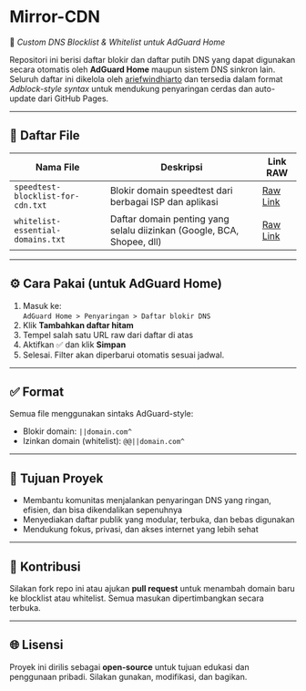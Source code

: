 # Mirror-CDN

📡 _Custom DNS Blocklist & Whitelist untuk AdGuard Home_

Repositori ini berisi daftar blokir dan daftar putih DNS yang dapat digunakan secara otomatis oleh **AdGuard Home** maupun sistem DNS sinkron lain. Seluruh daftar ini dikelola oleh [ariefwindhiarto](https://github.com/ariefwindhiarto) dan tersedia dalam format *Adblock-style syntax* untuk mendukung penyaringan cerdas dan auto-update dari GitHub Pages.

---

## 📁 Daftar File

| Nama File | Deskripsi | Link RAW |
|-----------|-----------|----------|
| `speedtest-blocklist-for-cdn.txt` | Blokir domain speedtest dari berbagai ISP dan aplikasi | [Raw Link](https://raw.githubusercontent.com/ariefwindhiarto/Mirror-CDN/main/speedtest-blocklist-for-cdn.txt) |
| `whitelist-essential-domains.txt` | Daftar domain penting yang selalu diizinkan (Google, BCA, Shopee, dll) | [Raw Link](https://raw.githubusercontent.com/ariefwindhiarto/Mirror-CDN/main/whitelist-essential-domains.txt) |

---

## ⚙️ Cara Pakai (untuk AdGuard Home)

1. Masuk ke:  
   `AdGuard Home > Penyaringan > Daftar blokir DNS`
2. Klik **Tambahkan daftar hitam**
3. Tempel salah satu URL raw dari daftar di atas
4. Aktifkan ✅ dan klik **Simpan**
5. Selesai. Filter akan diperbarui otomatis sesuai jadwal.

---

## ✅ Format

Semua file menggunakan sintaks AdGuard-style:
- Blokir domain: `||domain.com^`
- Izinkan domain (whitelist): `@@||domain.com^`

---

## 🧠 Tujuan Proyek

- Membantu komunitas menjalankan penyaringan DNS yang ringan, efisien, dan bisa dikendalikan sepenuhnya
- Menyediakan daftar publik yang modular, terbuka, dan bebas digunakan
- Mendukung fokus, privasi, dan akses internet yang lebih sehat

---

## 🤝 Kontribusi

Silakan fork repo ini atau ajukan **pull request** untuk menambah domain baru ke blocklist atau whitelist. Semua masukan dipertimbangkan secara terbuka.

---

## 🌐 Lisensi

Proyek ini dirilis sebagai **open-source** untuk tujuan edukasi dan penggunaan pribadi. Silakan gunakan, modifikasi, dan bagikan.

